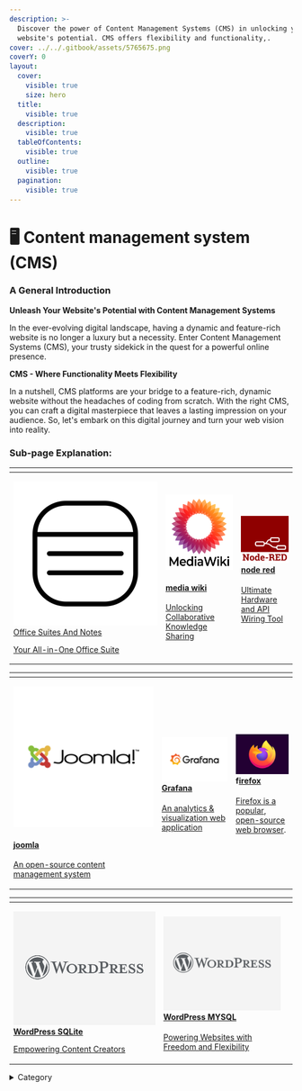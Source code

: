 ```yaml
---
description: >-
  Discover the power of Content Management Systems (CMS) in unlocking your
  website's potential. CMS offers flexibility and functionality,.
cover: ../../.gitbook/assets/5765675.png
coverY: 0
layout:
  cover:
    visible: true
    size: hero
  title:
    visible: true
  description:
    visible: true
  tableOfContents:
    visible: true
  outline:
    visible: true
  pagination:
    visible: true
---
```


# 🖥 Content management system (CMS)

### **A General Introduction**

**Unleash Your Website's Potential with Content Management Systems**

In the ever-evolving digital landscape, having a dynamic and feature-rich website is no longer a luxury but a necessity. Enter Content Management Systems (CMS), your trusty sidekick in the quest for a powerful online presence.&#x20;

**CMS - Where Functionality Meets Flexibility**

In a nutshell, CMS platforms are your bridge to a feature-rich, dynamic website without the headaches of coding from scratch. With the right CMS, you can craft a digital masterpiece that leaves a lasting impression on your audience. So, let's embark on this digital journey and turn your web vision into reality.

### Sub-page Explanation:



<table><thead><tr><th width="257"></th><th></th><th></th></tr></thead><tbody><tr><td><p><img src="../../.gitbook/assets/image (48).png" alt=""><a href="https://docs.scaleinfinite.fr/demo-deployment/content-management-system-cms/office-suites-and-notes">Office Suites And Notes</a></p><p></p><p><a href="https://docs.scaleinfinite.fr/demo-deployment/content-management-system-cms/office-suites-and-notes">Your All-in-One Office Suite</a></p></td><td><p><img src="../../.gitbook/assets/image (49).png" alt="" data-size="original"></p><h4> <a href="https://docs.scaleinfinite.fr/demo-deployment/content-management-system-cms/media-wiki-deployment">media wiki</a></h4><p></p><p><a href="https://docs.scaleinfinite.fr/demo-deployment/content-management-system-cms/media-wiki-deployment">Unlocking Collaborative Knowledge Sharing</a></p></td><td><h4><img src="../../.gitbook/assets/image (51).png" alt=""> <a href="https://docs.scaleinfinite.fr/demo-deployment/content-management-system-cms/node-red-deployment">node red</a></h4><p></p><p><a href="https://docs.scaleinfinite.fr/demo-deployment/content-management-system-cms/node-red-deployment"> Ultimate Hardware and API Wiring Tool</a></p></td></tr></tbody></table>

<table><thead><tr><th width="250"></th><th></th><th></th></tr></thead><tbody><tr><td><p><img src="../../.gitbook/assets/image (54).png" alt="" data-size="original"></p><h4><a href="https://docs.scaleinfinite.fr/demo-deployment/content-management-system-cms/joomla">joomla</a></h4><p></p><p><a href="https://docs.scaleinfinite.fr/demo-deployment/content-management-system-cms/joomla">An open-source content management system </a></p></td><td><h4><img src="../../.gitbook/assets/image (55).png" alt=""> <a href="https://docs.scaleinfinite.fr/demo-deployment/content-management-system-cms/grafana-deployment">Grafana</a></h4><p></p><p><a href="https://docs.scaleinfinite.fr/demo-deployment/content-management-system-cms/grafana-deployment">An analytics &#x26; visualization web application </a></p></td><td><h4><img src="../../.gitbook/assets/image (56).png" alt="">f<a href="https://docs.scaleinfinite.fr/demo-deployment/content-management-system-cms/firefox-deployment">irefox</a></h4><p></p><p><a href="https://docs.scaleinfinite.fr/demo-deployment/content-management-system-cms/firefox-deployment">Firefox is a popular, open-source web browser</a>.</p></td></tr></tbody></table>

<table><thead><tr><th width="253"></th><th></th><th></th></tr></thead><tbody><tr><td><p> </p><p><img src="../../.gitbook/assets/image (12).png" alt=""><a href="https://docs.scaleinfinite.fr/demo-deployment/content-management-system-cms/wordpress-sqlite"><strong>WordPress SQLite</strong></a></p><p></p><p><a href="https://docs.scaleinfinite.fr/demo-deployment/content-management-system-cms/wordpress-mysql">Empowering Content Creators</a></p></td><td><h4><img src="../../.gitbook/assets/image (10).png" alt=""><a href="https://docs.scaleinfinite.fr/demo-deployment/content-management-system-cms/wordpress-mysql">WordPress MYSQL</a></h4><p></p><p><a href="https://docs.scaleinfinite.fr/demo-deployment/content-management-system-cms/wordpress-mysql">Powering Websites with Freedom and Flexibility</a></p></td><td></td></tr></tbody></table>

<details>

<summary>Category</summary>

Kubernetes, cloud computing, DevOps, cloud services, hosting platform, container orchestration, cloud infrastructure, cloud deployment, cloud management, cloud technology, cloud solutions&#x20;

</details>
